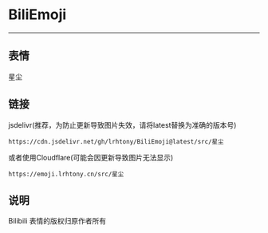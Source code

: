 # BiliEmoji
---
## 表情
星尘
## 链接
jsdelivr(推荐，为防止更新导致图片失效，请将latest替换为准确的版本号)
```
https://cdn.jsdelivr.net/gh/lrhtony/BiliEmoji@latest/src/星尘
```
或者使用Cloudflare(可能会因更新导致图片无法显示)
```
https://emoji.lrhtony.cn/src/星尘
```
## 说明
Bilibili 表情的版权归原作者所有
